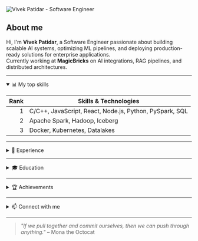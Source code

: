<picture>
  <source media="(prefers-color-scheme: dark)" srcset="https://your-darkmode-banner-link">
  <source media="(prefers-color-scheme: light)" srcset="https://your-lightmode-banner-link">
  <img alt="Vivek Patidar - Software Engineer" src="https://your-default-banner-link">
</picture>

## About me
<!-- TO DO: Add recent projects and update achievements regularly -->
Hi, I'm **Vivek Patidar**, a Software Engineer passionate about building scalable AI systems, optimizing ML pipelines, and deploying production-ready solutions for enterprise applications.  
Currently working at **MagicBricks** on AI integrations, RAG pipelines, and distributed architectures.

---

<details open>
<summary>📊 My top skills</summary>

| Rank | Skills & Technologies |
|-----:|-----------------------|
| 1 | C/C++, JavaScript, React, Node.js, Python, PySpark, SQL |
| 2 | Apache Spark, Hadoop, Iceberg |
| 3 | Docker, Kubernetes, Datalakes |

</details>

---

<details>
<summary>💼 Experience</summary>

**Software Engineer – MagicBricks** *(June 2025 – Present)*  
- Migrated monoliths to scalable distributed systems (HDFS + Iceberg), reducing ML pipeline execution times by **87.5%**.  
- Optimized **RAG pipelines** & **Agentic AI systems** with metadata filtering & distributed DBs.  
- Designed lightweight AI integrations & REST APIs for TTS models, Email Recsys, and Sipro.  
- Fine-tuned multilingual **TTS models** for improved personalization in AI Caller applications.  
- Implemented **MLOps workflows** with Docker, Kubernetes, Terraform, and AWS.

**Software Engineer Intern – Shorthills AI** *(Jan 2025 – May 2025)*  
- Built end-to-end **RAG solutions** with SentenceTransformers & FAISS.  
- Developed **enterprise Agentic chatbots** for job assistance & automated scraping.  
- Productionized ML models with logging, testing, and debugging in distributed environments.

</details>

---

<details>
<summary>🎓 Education</summary>

**B.Tech, Computer Science & Engineering**  
National Institute of Technology Delhi *(Oct 2021 – May 2025)*

</details>

---

<details>
<summary>🏆 Achievements</summary>

- Top **18.74%** on LeetCode (1705 rating, 400+ problems solved).  
- **Top 1%** in JEE-Mains 2021.  
- Hackathon participant: SIH 2022, Amazon HackOn 2024, Flipkart Grid 2023.

</details>

---

<details>
<summary>📫 Connect with me</summary>

- **Email**: [vivek2003patidar@gmail.com](mailto:vivek2003patidar@gmail.com)  
- **LinkedIn**: [linkedin.com/in/vivek-patidar01](https://linkedin.com/in/vivek-patidar01)  
- **GitHub**: [github.com/vivek-patidar](https://github.com/vivek-patidar)  
- **LeetCode**: [leetcode.com](https://leetcode.com/)

</details>

---

> _"If we pull together and commit ourselves, then we can push through anything."_ – Mona the Octocat

